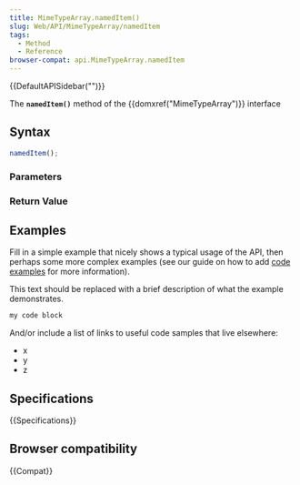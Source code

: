 ```yaml
---
title: MimeTypeArray.namedItem()
slug: Web/API/MimeTypeArray/namedItem
tags:
  - Method
  - Reference
browser-compat: api.MimeTypeArray.namedItem
---
```

{{DefaultAPISidebar("")}}

The **`namedItem()`** method of the {{domxref("MimeTypeArray")}} interface 

## Syntax

```js
namedItem();
```

### Parameters



### Return Value



## Examples

Fill in a simple example that nicely shows a typical usage of the API, then perhaps some more complex examples (see our guide on how to add [code examples](/en-US/docs/MDN/Contribute/Structures/Code_examples) for more information).

This text should be replaced with a brief description of what the example demonstrates.

```js
my code block
```

And/or include a list of links to useful code samples that live elsewhere:

*   x
*   y
*   z

## Specifications

{{Specifications}}

## Browser compatibility

{{Compat}}

